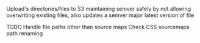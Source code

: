 Upload's directories/files to S3 maintaining semver safely by not allowing overwriting existing files, also updates a semver major latest version of file


TODO
Handle file paths other than source maps
Check CSS sourcemaps path renaming

